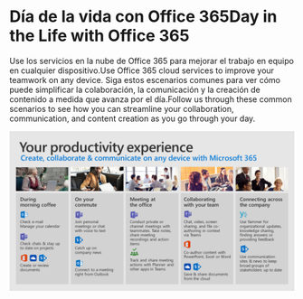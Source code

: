 # <a name="day-in-the-life-with-office-365"></a><span data-ttu-id="c5783-101">Día de la vida con Office 365</span><span class="sxs-lookup"><span data-stu-id="c5783-101">Day in the Life with Office 365</span></span>

<span data-ttu-id="c5783-102">Use los servicios en la nube de Office 365 para mejorar el trabajo en equipo en cualquier dispositivo.</span><span class="sxs-lookup"><span data-stu-id="c5783-102">Use Office 365 cloud services to improve your teamwork on any device.</span></span>  <span data-ttu-id="c5783-103">Siga estos escenarios comunes para ver cómo puede simplificar la colaboración, la comunicación y la creación de contenido a medida que avanza por el día.</span><span class="sxs-lookup"><span data-stu-id="c5783-103">Follow us through these common scenarios to see how you can streamline your collaboration, communication, and content creation as you go through your day.</span></span>  

![Día en la vida visual](media/m365day.png)

